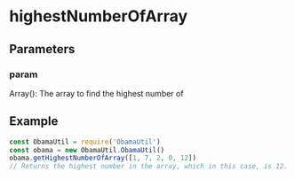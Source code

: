 # highestNumberOfArray
## Parameters
### param
Array(): The array to find the highest number of
## Example
```javascript
const ObamaUtil = require('ObamaUtil')
const obama = new ObamaUtil.ObamaUtil()
obama.getHighestNumberOfArray([1, 7, 2, 0, 12])
// Returns the highest number in the array, which in this case, is 12.
```